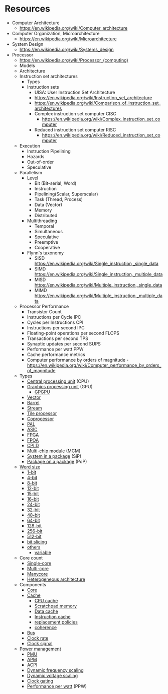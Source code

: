 # Resources

- Computer Architecture
    - <https://en.wikipedia.org/wiki/Computer_architecture>
- Computer Organization, Microarchitecture
    - <https://en.wikipedia.org/wiki/Microarchitecture>
- System Design
    - <https://en.wikipedia.org/wiki/Systems_design>
- Processor
    - <https://en.wikipedia.org/wiki/Processor_(computing)>
    - Models
    - Architecture
    - Instruction set architectures
        - Types
        - Instruction sets
            - UISA: User Instruction Set Architecture
            - <https://en.wikipedia.org/wiki/Instruction_set_architecture>
            - <https://en.wikipedia.org/wiki/Comparison_of_instruction_set_architectures>
            - Complex instruction set computer CISC
                - <https://en.wikipedia.org/wiki/Complex_instruction_set_computer>
            - Reduced instruction set computer RISC
                - <https://en.wikipedia.org/wiki/Reduced_instruction_set_computer>
    - Execution
        - Instruction Pipelining
        - Hazards
        - Out-of-order
        - Speculative
    - Parallelism
        - Level
            - Bit (Bit-serial, Word)
            - Instruction
            - Pipelining(Scalar, Superscalar)
            - Task (Thread, Process)
            - Data (Vector)
            - Memory
            - Distributed
        - Multithreading
            - Temporal
            - Simultaneous
            - Speculative
            - Preemptive
            - Cooperative
        - Flynn's taxonomy
            - SISD <https://en.wikipedia.org/wiki/Single_instruction,_single_data>
            - SIMD <https://en.wikipedia.org/wiki/Single_instruction,_multiple_data>
            - MISD <https://en.wikipedia.org/wiki/Multiple_instruction,_single_data>
            - MIMD <https://en.wikipedia.org/wiki/Multiple_instruction,_multiple_data>
    - Processor Performance
        - Transistor Count
        - Instructions per Cycle IPC
        - Cycles per Instructions CPI
        - Instructions per second IPC
        - Floating-point operations per second FLOPS
        - Transactions per second TPS
        - Synaptic updates per second SUPS
        - Performance per watt PPW
        - Cache performance metrics
        - Computer performance by orders of magnitude - <https://en.wikipedia.org/wiki/Computer_performance_by_orders_of_magnitude>
    - Types
        - [Central processing unit](https://en.wikipedia.org/wiki/Central_processing_unit) (CPU)
        - [Graphics processing unit](https://en.wikipedia.org/wiki/Graphics_processing_unit "Graphics processing unit") (GPU)
            - [GPGPU](https://en.wikipedia.org/wiki/General-purpose_computing_on_graphics_processing_units "General-purpose computing on graphics processing units")
        - [Vector](https://en.wikipedia.org/wiki/Vector_processor "Vector processor")
        - [Barrel](https://en.wikipedia.org/wiki/Barrel_processor "Barrel processor")
        - [Stream](https://en.wikipedia.org/wiki/Stream_processing "Stream processing")
        - [Tile processor](https://en.wikipedia.org/wiki/Tile_processor "Tile processor")
        - [Coprocessor](https://en.wikipedia.org/wiki/Coprocessor "Coprocessor")
        - [PAL](https://en.wikipedia.org/wiki/Programmable_Array_Logic "Programmable Array Logic")
        - [ASIC](https://en.wikipedia.org/wiki/Application-specific_integrated_circuit "Application-specific integrated circuit")
        - [FPGA](https://en.wikipedia.org/wiki/Field-programmable_gate_array "Field-programmable gate array")
        - [FPOA](https://en.wikipedia.org/wiki/Field-programmable_object_array "Field-programmable object array")
        - [CPLD](https://en.wikipedia.org/wiki/Complex_programmable_logic_device "Complex programmable logic device")
        - [Multi-chip module](https://en.wikipedia.org/wiki/Multi-chip_module "Multi-chip module") (MCM)
        - [System in a package](https://en.wikipedia.org/wiki/System_in_a_package "System in a package") (SiP)
        - [Package on a package](https://en.wikipedia.org/wiki/Package_on_a_package "Package on a package") (PoP)
    - [Word size](https://en.wikipedia.org/wiki/Word_(computer_architecture) "Word (computer architecture)")
        - [1-bit](https://en.wikipedia.org/wiki/1-bit_computing "1-bit computing")
        - [4-bit](https://en.wikipedia.org/wiki/4-bit_computing "4-bit computing")
        - [8-bit](https://en.wikipedia.org/wiki/8-bit_computing "8-bit computing")
        - [12-bit](https://en.wikipedia.org/wiki/12-bit_computing "12-bit computing")
        - [15-bit](https://en.wikipedia.org/wiki/Apollo_Guidance_Computer "Apollo Guidance Computer")
        - [16-bit](https://en.wikipedia.org/wiki/16-bit_computing "16-bit computing")
        - [24-bit](https://en.wikipedia.org/wiki/24-bit_computing "24-bit computing")
        - [32-bit](https://en.wikipedia.org/wiki/32-bit_computing "32-bit computing")
        - [48-bit](https://en.wikipedia.org/wiki/48-bit_computing "48-bit computing")
        - [64-bit](https://en.wikipedia.org/wiki/64-bit_computing "64-bit computing")
        - [128-bit](https://en.wikipedia.org/wiki/128-bit_computing "128-bit computing")
        - [256-bit](https://en.wikipedia.org/wiki/256-bit_computing "256-bit computing")
        - [512-bit](https://en.wikipedia.org/wiki/512-bit_computing "512-bit computing")
        - [bit slicing](https://en.wikipedia.org/wiki/Bit_slicing "Bit slicing")
        - [others](https://en.wikipedia.org/wiki/Word_(computer_architecture)#Table_of_word_sizes "Word (computer architecture)")
            - [variable](https://en.wikipedia.org/wiki/Word_(computer_architecture)#Variable-word_architectures "Word (computer architecture)")
    - Core count
        - [Single-core](https://en.wikipedia.org/wiki/Single-core "Single-core")
        - [Multi-core](https://en.wikipedia.org/wiki/Multi-core_processor "Multi-core processor")
        - [Manycore](https://en.wikipedia.org/wiki/Manycore_processor "Manycore processor")
        - [Heterogeneous architecture](https://en.wikipedia.org/wiki/Heterogeneous_computing "Heterogeneous computing")
    - Components
        - [Core](https://en.wikipedia.org/wiki/Central_processing_unit "Central processing unit")
        - [Cache](https://en.wikipedia.org/wiki/Cache_(computing) "Cache (computing)")
            - [CPU cache](https://en.wikipedia.org/wiki/CPU_cache "CPU cache")
            - [Scratchpad memory](https://en.wikipedia.org/wiki/Scratchpad_memory "Scratchpad memory")
            - [Data cache](https://en.wikipedia.org/wiki/Data_cache "Data cache")
            - [Instruction cache](https://en.wikipedia.org/wiki/Instruction_cache "Instruction cache")
            - [replacement policies](https://en.wikipedia.org/wiki/Cache_replacement_policies "Cache replacement policies")
            - [coherence](https://en.wikipedia.org/wiki/Cache_coherence "Cache coherence")
        - [Bus](https://en.wikipedia.org/wiki/Bus_(computing) "Bus (computing)")
        - [Clock rate](https://en.wikipedia.org/wiki/Clock_rate "Clock rate")
        - [Clock signal](https://en.wikipedia.org/wiki/Clock_signal)
    - [Power management](https://en.wikipedia.org/wiki/Power_management "Power management")
        - [PMU](https://en.wikipedia.org/wiki/Power_Management_Unit "Power Management Unit")
        - [APM](https://en.wikipedia.org/wiki/Advanced_Power_Management "Advanced Power Management")
        - [ACPI](https://en.wikipedia.org/wiki/ACPI "ACPI")
        - [Dynamic frequency scaling](https://en.wikipedia.org/wiki/Dynamic_frequency_scaling "Dynamic frequency scaling")
        - [Dynamic voltage scaling](https://en.wikipedia.org/wiki/Dynamic_voltage_scaling "Dynamic voltage scaling")
        - [Clock gating](https://en.wikipedia.org/wiki/Clock_gating "Clock gating")
        - [Performance per watt](https://en.wikipedia.org/wiki/Performance_per_watt "Performance per watt") (PPW)
